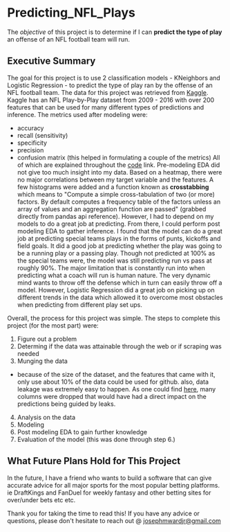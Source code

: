 # Predicting_NFL_Plays
The *objective* of this project is to determine if I can **predict the type of play** an offense of an NFL football team will run.

## Executive Summary
The goal for this project is to use 2 classification models - KNeighbors and Logistic Regression - to predict the type of play ran by the offense of an NFL football team. The data for this project was retrieved from [Kaggle](https://www.kaggle.com/maxhorowitz/nflplaybyplay2009to2016). Kaggle has an NFL Play-by-Play dataset from 2009 - 2016 with over 200 features that can be used for many different types of predictions and inference.
The metrics used after modeling were:
- accuracy
- recall (sensitivity)
- specificity
- precision
- confusion matrix (this helped in formulating a couple of the metrics)
All of which are explained throughout the [code](https://github.com/JMWJ/Predicting_NFL_Plays/tree/master/code) link.
Pre-modeling EDA did not give too much insight into my data. Based on a heatmap, there were no major correlations between my target variable and the features. A few histograms were added and a function known as **crosstabbing** which means to "Compute a simple cross-tabulation of two (or more) factors. By default computes a frequency table of the factors unless an array of values and an aggregation function are passed" (grabbed directly from pandas api reference). However, I had to depend on my models to do a great job at predicting. From there, I could perform post modeling EDA to gather inference. I found that the model can do a great job at predicting special teams plays in the forms of punts, kickoffs and field goals. It did a good job at predicting whether the play was going to be a running play or a passing play. Though not predicted at 100% as the special teams were, the model was still predicting run vs pass at roughly 90%.
The major limitation that is constantly run into when predicting what a coach will run is human nature. The very dynamic mind wants to throw off the defense which in turn can easily throw off a model. However, Logistic Regression did a great job on picking up on different trends in the data which allowed it to overcome most obstacles when predicting from different play set ups.

Overall, the process for this project was simple. The steps to complete this project (for the most part) were:
1. Figure out a problem
2. Determing if the data was attainable through the web or if scraping was needed
3. Munging the data
  - because of the size of the dataset, and the features that came with it, only use about 10% of the data could be used for github. also, data leakage was extremely easy to happen. As one could find [here](https://github.com/JMWJ/Predicting_NFL_Plays/blob/master/code/Cleaning.ipynb), many columns were dropped that would have had a direct impact on the predictions being guided by leaks.
4. Analysis on the data
5. Modeling
6. Post modeling EDA to gain further knowledge
7. Evaluation of the model (this was done through step 6.)

## What Future Plans Hold for This Project
In the future, I have a friend who wants to build a software that can give accurate advice for all major sports for the most popular betting platforms. ie DraftKings and FanDuel for weekly fantasy and other betting sites for over/under bets etc etc.

Thank you for taking the time to read this! If you have any advice or questions, please don't hesitate to reach out @ josephmwardjr@gmail.com
